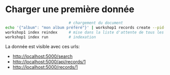 # Charger une première donnée

```bash
                            # chargement du document
echo '{"album": "mon album préféré"}' | workshop1 records create --pid-minter recid
workshop1 index reindex     # mise dans la liste d'attente de tous les documents
workshop1 index run         # indexation
```

La donnée est visible avec ces urls:

- [http://localhost:5000/search](http://localhost:5000/search)
- [http://localhost:5000/api/records/1](http://localhost:5000/api/records/1)
- [http://localhost:5000/records/1](http://localhost:5000/records/1)